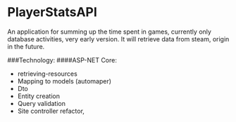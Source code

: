 # PlayerStatsAPI
An application for summing up the time spent in games, currently only database activities, very early version. It will retrieve data from steam, origin in the future.


###Technology:
####ASP-NET Core:
- retrieving-resources
- Mapping to models (automaper)
- Dto 
- Entity creation 
- Query validation
- Site controller refactor,

